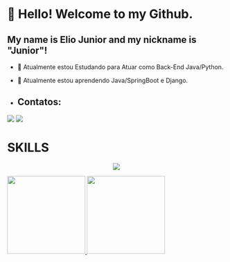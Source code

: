 <link rel="stylesheet" type='text/css' href="https://cdn.jsdelivr.net/gh/devicons/devicon@latest/devicon.min.css" />
          
# 👋 Hello! Welcome to my Github.
## My name is Elio Junior and my nickname is "Junior"!

- 🔭 Atualmente estou Estudando para Atuar como Back-End Java/Python.
- 🌱 Atualmente estou aprendendo Java/SpringBoot e Django.

- ## Contatos:

<div>
<a href = "mailto:eliomaiajunior@proton.me"><img loading="lazy" src="https://img.shields.io/badge/Gmail-D14836?style=for-the-badge&logo=gmail&logoColor=white" target="_blank"></a>
<a href="https://www.linkedin.com/in/ejunior89" target="_blank"><img loading="lazy" src="https://img.shields.io/badge/-LinkedIn-%230077B5?style=for-the-badge&logo=linkedin&logoColor=white" target="_blank"></a>   
</div>


# SKILLS

<p align="center">
  <a href="https://skillicons.dev">
    <img src="https://skillicons.dev/icons?i=django,java,python,angular,kotlin,spring boot,html,css,Ktor" />
  </a>
</p>
          

 <div>
<a href="https://github.com/ejunior89">
<img loading="lazy" height="180em" src="https://github-readme-stats.vercel.app/api/top-langs/?username=ejunior89&layout=compact&langs_count=7&theme=dracula"/>
<img loading="lazy" height="180em" src="https://github-readme-stats.vercel.app/api?username=ejunior89&show_icons=true&theme=dracula&include_all_commits=true&count_private=true"/>
</div>
